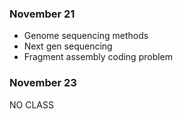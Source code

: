 ### November 21 ###
* Genome sequencing methods
* Next gen sequencing
* Fragment assembly coding problem

### November 23 ###
NO CLASS
